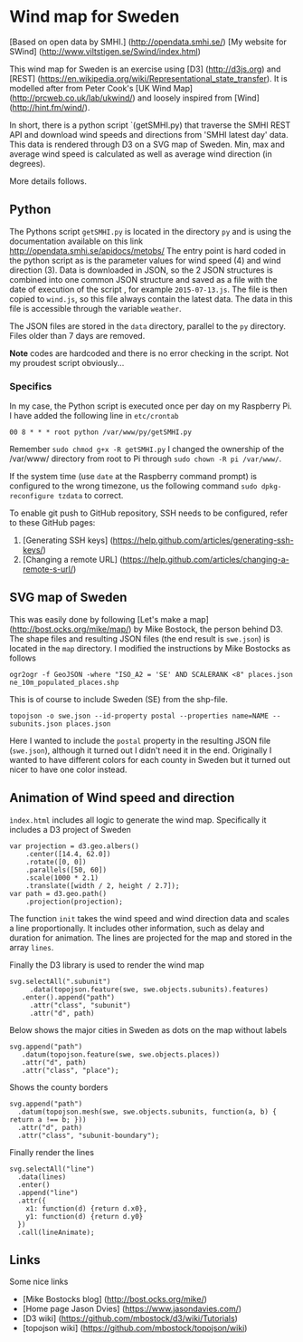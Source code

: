 # Wind map for Sweden

[Based on open data by SMHI.] (http://opendata.smhi.se/)
[My website for SWind] (http://www.viltstigen.se/Swind/index.html)

This wind map for Sweden is an exercise using [D3] (http://d3js.org) and [REST] (https://en.wikipedia.org/wiki/Representational_state_transfer).
It is modelled after from Peter Cook's [UK Wind Map] (http://prcweb.co.uk/lab/ukwind/) and loosely inspired from [Wind] (http://hint.fm/wind/).

In short, there is a python script `(getSMHI.py) that traverse the SMHI REST API and download wind speeds and directions from 'SMHI latest day' data.
This data is rendered through D3 on a SVG map of Sweden. Min, max and average wind speed is calculated as well as average wind direction (in degrees).

More details follows.

## Python
The Pythons script `getSMHI.py` is located in the directory `py` and is using the documentation available on this 
link http://opendata.smhi.se/apidocs/metobs/
The entry point is hard coded in the python script as is the parameter values for wind speed (4) and wind direction (3).
Data is downloaded in JSON, so the 2 JSON structures is combined into one common JSON structure and saved as a file with 
the date of execution of the script
, for example `2015-07-13.js`. 
The file is then copied to `wind.js`, so this file always contain the latest data. The data in this file is accessible
through the variable `weather`.

The JSON files are stored in the `data` directory, parallel to the `py` directory. Files older than 7 days are removed.

**Note** codes are hardcoded and there is no error checking in the script. Not my proudest script obviously...

### Specifics
In my case, the Python script is executed once per day on my Raspberry Pi. I have added the following line in `etc/crontab`
    
    00 8 * * * root python /var/www/py/getSMHI.py

Remember `sudo chmod g+x -R getSMHI.py`
I changed the ownership of the /var/www/ directory from root to Pi through `sudo chown -R pi /var/www/`.

If the system time (use `date` at the Raspberry command prompt) is configured to the wrong timezone, us the following 
command `sudo dpkg-reconfigure tzdata` to correct.

To enable git push to GitHub repository, SSH needs to be configured, refer to these GitHub pages:

1. [Generating SSH keys] (https://help.github.com/articles/generating-ssh-keys/)
2. [Changing a remote URL] (https://help.github.com/articles/changing-a-remote-s-url/)

## SVG map of Sweden
This was easily done by following [Let's make a map] (http://bost.ocks.org/mike/map/) by Mike Bostock, the person behind D3.
The shape files and resulting JSON files (the end result is `swe.json`) is located in the `map` directory.
I modified the instructions by Mike Bostocks as follows

    ogr2ogr -f GeoJSON -where "ISO_A2 = 'SE' AND SCALERANK <8" places.json ne_10m_populated_places.shp

This is of course to include Sweden (SE) from the shp-file.

    topojson -o swe.json --id-property postal --properties name=NAME -- subunits.json places.json

Here I wanted to include the `postal` property in the resulting JSON file (`swe.json`), although it turned out I didn't 
need it in the end. Originally I wanted to have different colors for each county in Sweden but it turned out nicer
to have one color instead.

## Animation of Wind speed and direction
`ìndex.html` includes all logic to generate the wind map. 
Specifically it includes a D3 project of Sweden

    var projection = d3.geo.albers()
        .center([14.4, 62.0])
        .rotate([0, 0])
        .parallels([50, 60])
        .scale(1000 * 2.1)
        .translate([width / 2, height / 2.7]);
    var path = d3.geo.path()
        .projection(projection);

The function `init` takes the wind speed and wind direction data and scales a line proportionally. It includes other
information, such as delay and duration for animation. The lines are projected for the map and stored in the array 
`lines`.

Finally the D3 library is used to render the wind map

    svg.selectAll(".subunit")
         .data(topojson.feature(swe, swe.objects.subunits).features)
       .enter().append("path")
         .attr("class", "subunit")
         .attr("d", path)

Below shows the major cities in Sweden as dots on the map without labels

    svg.append("path")
       .datum(topojson.feature(swe, swe.objects.places))
       .attr("d", path)
       .attr("class", "place");

Shows the county borders

    svg.append("path")
      .datum(topojson.mesh(swe, swe.objects.subunits, function(a, b) { return a !== b; }))
      .attr("d", path)
      .attr("class", "subunit-boundary");

Finally render the lines

    svg.selectAll("line")
      .data(lines)
      .enter()
      .append("line")
      .attr({
        x1: function(d) {return d.x0},
        y1: function(d) {return d.y0}
      })
      .call(lineAnimate);

## Links

Some nice links

* [Mike Bostocks blog] (http://bost.ocks.org/mike/)
* [Home page Jason Dvies] (https://www.jasondavies.com/)
* [D3 wiki] (https://github.com/mbostock/d3/wiki/Tutorials)
* [topojson wiki] (https://github.com/mbostock/topojson/wiki)

